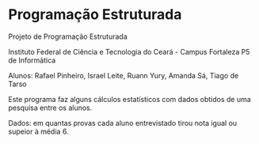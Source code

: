 # Programação Estruturada
Projeto de Programação Estruturada

Instituto Federal de Ciência e Tecnologia do Ceará - Campus Fortaleza
P5 de Informática

Alunos: Rafael Pinheiro, Israel Leite, Ruann Yury, Amanda Sá, Tiago de Tarso

Este programa faz alguns cálculos estatísticos com dados obtidos de uma pesquisa entre os alunos.

Dados: em quantas provas cada aluno entrevistado tirou nota igual ou supeior à média 6.

